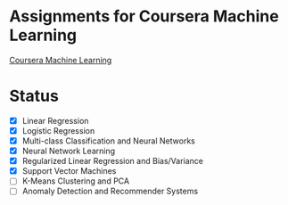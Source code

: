 # Assignments for Coursera Machine Learning
[Coursera Machine Learning](https://www.coursera.org/learn/machine-learning/home/assignments)

# Status
+ [X] Linear Regression
+ [X] Logistic Regression
+ [X] Multi-class Classification and Neural Networks
+ [X] Neural Network Learning
+ [X] Regularized Linear Regression and Bias/Variance
+ [X] Support Vector Machines
+ [ ] K-Means Clustering and PCA
+ [ ] Anomaly Detection and Recommender Systems
